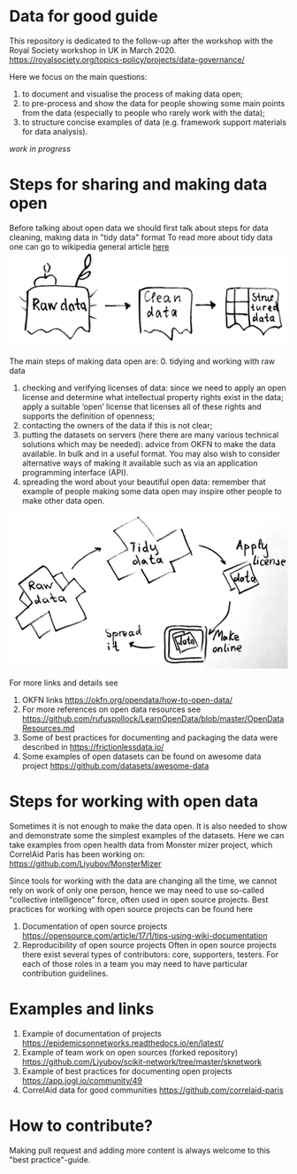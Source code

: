 # Data for good guide

This repository is dedicated to the follow-up after the workshop with the Royal Society workshop in UK in March 2020. 
https://royalsociety.org/topics-policy/projects/data-governance/

Here we focus on the main questions:
1. to document and visualise the process of making data open;
2. to pre-process and show the data for people showing some main points from the data (especially to people who rarely work with the data);
3. to structure concise examples of data (e.g. framework support materials for data analysis).

*work in progress*

# Steps for sharing and making data open
Before talking about open data we should first talk about steps for data cleaning, making data in "tidy data" format
To read more about tidy data one can go to wikipedia general article [here](https://en.wikipedia.org/wiki/Tidy_data)
![alt text](https://github.com/Liyubov/data_for_good_guide/blob/master/images_visualisation/datacleaned.png)

The main steps of making data open are: 
0. tidying and working with raw data
1. checking and verifying licenses of data: since we need to apply an open license and determine what intellectual property rights exist in the data; apply a suitable ‘open’ license that licenses all of these rights and supports the definition of openness;
2. contacting the owners of the data if this is not clear;
3. putting the datasets on servers (here there are many various technical solutions which may be needed): advice from OKFN to make the data available. In bulk and in a useful format. You may also wish to consider alternative ways of making it available such as via an application programming interface (API).
4. spreading the word about your beautiful open data: remember that example of people making some data open may inspire other people to make other data open.

![alt text](https://github.com/Liyubov/data_for_good_guide/blob/master/images_visualisation/20200522_160441.jpg)

For more links and details see 
1. OKFN links https://okfn.org/opendata/how-to-open-data/ 
2. For more references on open data resources see https://github.com/rufuspollock/LearnOpenData/blob/master/OpenDataResources.md
3. Some of best practices for documenting and packaging the data were described in https://frictionlessdata.io/ 
4. Some examples of open datasets can be found on awesome data project https://github.com/datasets/awesome-data

# Steps for working with open data
Sometimes it is not enough to make the data open. It is also needed to show and demonstrate some the simplest examples of the datasets. Here we can take examples from open health data from Monster mizer project, which CorrelAid Paris has been working on: 
https://github.com/Liyubov/MonsterMizer

Since tools for working with the data are changing all the time, we cannot rely on work of only one person, hence we may need to use so-called "collective intelligence" force, often used in open source projects. 
Best practices for working with open source projects can be found here 
1. Documentation of open source projects https://opensource.com/article/17/1/tips-using-wiki-documentation
2. Reproducibility of open source projects
Often in open source projects there exist several types of contributors: 
core, supporters, testers. 
For each of those roles in a team you may need to have particular contribution guidelines. 

# Examples  and links
1. Example of documentation of projects https://epidemicsonnetworks.readthedocs.io/en/latest/ 
2. Example of team work on open sources (forked repository) https://github.com/Liyubov/scikit-network/tree/master/sknetwork
3. Example of best practices for documenting open projects https://app.jogl.io/community/49
4. CorrelAid data for good communities https://github.com/correlaid-paris 

# How to contribute?
Making pull request and adding more content is always welcome to this "best practice"-guide.
